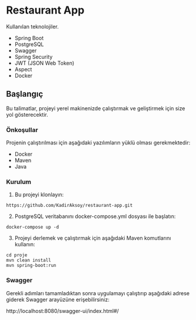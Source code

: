 # Restaurant App

Kullanılan teknolojiler.

- Spring Boot
- PostgreSQL
- Swagger
- Spring Security
- JWT (JSON Web Token)
- Aspect
- Docker

## Başlangıç

Bu talimatlar, projeyi yerel makinenizde çalıştırmak ve geliştirmek için size yol gösterecektir. 

### Önkoşullar

Projenin çalıştırılması için aşağıdaki yazılımların yüklü olması gerekmektedir:

- Docker
- Maven
- Java

### Kurulum

1. Bu projeyi klonlayın:

```
https://github.com/KadirAksoy/restaurant-app.git
```



2. PostgreSQL veritabanını docker-compose.yml dosyası ile başlatın:

```
docker-compose up -d
```

3. Projeyi derlemek ve çalıştırmak için aşağıdaki Maven komutlarını kullanın:

```
cd proje
mvn clean install
mvn spring-boot:run
```

### Swagger
Gerekli adımları tamamladıktan sonra uygulamayı çalıştırıp aşağıdaki adrese giderek Swagger arayüzüne erişebilirsiniz:

http://localhost:8080/swagger-ui/index.html#/
